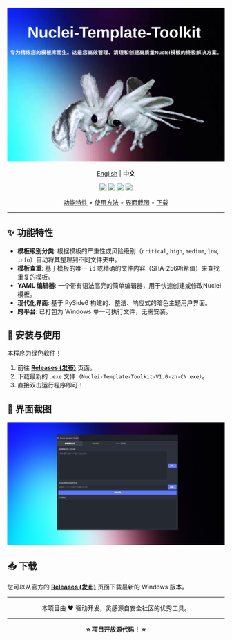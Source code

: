 <p align="center">
  <img src="img/zh.png" alt="Nuclei 模板工具包 - 介绍图">
</p>

<p align="center">
  <a href="README.md">English</a> | <strong>中文</strong>
</p>

<p align="center">
<a href="https://github.com/opium-00pium/Nuclei-Template-Toolkit/releases/latest"><img src="https://img.shields.io/github/v/release/opium-00pium/Nuclei-Template-Toolkit?color=blue&label=最新版本&logo=github"></a>
<a href="https://github.com/opium-00pium/Nuclei-Template-Toolkit/issues"><img src="https://img.shields.io/badge/contributions-welcome-brightgreen.svg?style=flat"></a>
<a href="https://www.python.org/"><img src="https://img.shields.io/badge/Python-3.9+-blue.svg?logo=python"></a>
<a href="https://doc.qt.io/qtforpython/"><img src="https://img.shields.io/badge/Qt%20for%20Python-PySide6-green.svg?logo=qt"></a>
</p>

<p align="center">
  <a href="#-功能特性">功能特性</a> •
  <a href="#-安装与使用">使用方法</a> •
  <a href="#-界面截图">界面截图</a> •
  <a href="#-下载">下载</a>
</p>

---

## ✨ 功能特性

-   **模板级别分类**: 根据模板的严重性或风险级别（`critical`, `high`, `medium`, `low`, `info`）自动将其整理到不同文件夹中。
-   **模板查重**: 基于模板的唯一 `id` 或精确的文件内容（SHA-256哈希值）来查找重复的模板。
-   **YAML 编辑器**: 一个带有语法高亮的简单编辑器，用于快速创建或修改Nuclei模板。
-   **现代化界面**: 基于 PySide6 构建的、整洁、响应式的暗色主题用户界面。
-   **跨平台**: 已打包为 Windows 单一可执行文件，无需安装。

## 🚀 安装与使用

本程序为绿色软件！

1.  前往 [**Releases (发布)**](https://github.com/opium-00pium/Nuclei-Template-Toolkit/releases) 页面。
2.  下载最新的 `.exe` 文件（`Nuclei-Template-Toolkit-V1.0-zh-CN.exe`）。
3.  直接双击运行程序即可！

## 📸 界面截图

<!-- 截图路径也是相对路径 -->
![应用截图](img/screenshot-zh.png)

## 📥 下载

您可以从官方的 **[Releases (发布)](https://github.com/opium-00pium/Nuclei-Template-Toolkit/releases)** 页面下载最新的 Windows 版本。

---

<div align="center">

本项目由 ❤️ 驱动开发，灵感源自安全社区的优秀工具。

</div>

---
<div align="center">

**⭐ 项目开放源代码！ ⭐**

</div>
